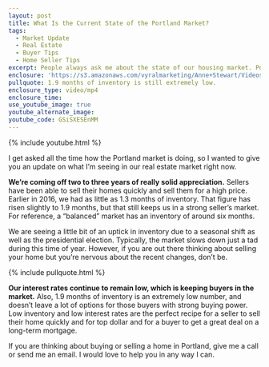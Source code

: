 ```yaml
---
layout: post
title: What Is the Current State of the Portland Market?
tags:
  - Market Update
  - Real Estate
  - Buyer Tips
  - Home Seller Tips
excerpt: People always ask me about the state of our housing market. Portland is still a great place to be if you’re a buyer or a seller.
enclosure: 'https://s3.amazonaws.com/vyralmarketing/Anne+Stewart/Videos+Oct-Dec+2016/Portland+Market+Update.mp4'
pullquote: 1.9 months of inventory is still extremely low.
enclosure_type: video/mp4
enclosure_time:
use_youtube_image: true
youtube_alternate_image:
youtube_code: GSiSXESEnMM
---
```



{% include youtube.html %}

I get asked all the time how the Portland market is doing, so I wanted to give you an update on what I’m seeing in our real estate market right now.

**We’re coming off two to three years of really solid appreciation.** Sellers have been able to sell their homes quickly and sell them for a high price. Earlier in 2016, we had as little as 1.3 months of inventory. That figure has risen slightly to 1.9 months, but that still keeps us in a strong seller’s market. For reference, a “balanced” market has an inventory of around six months.

We are seeing a little bit of an uptick in inventory due to a seasonal shift as well as the presidential election. Typically, the market slows down just a tad during this time of year. However, if you are out there thinking about selling your home but you’re nervous about the recent changes, don’t be.

{% include pullquote.html %}

**Our interest rates continue to remain low, which is keeping buyers in the market.** Also, 1.9 months of inventory is an extremely low number, and doesn’t leave a lot of options for those buyers with strong buying power. Low inventory and low interest rates are the perfect recipe for a seller to sell their home quickly and for top dollar and for a buyer to get a great deal on a long-term mortgage.

If you are thinking about buying or selling a home in Portland, give me a call or send me an email. I would love to help you in any way I can.